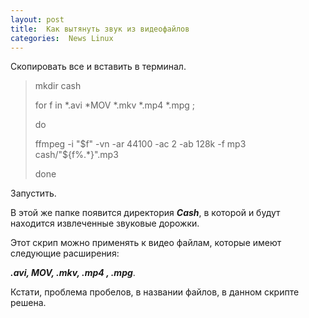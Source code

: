 ```yaml
---
layout: post
title:  Как вытянуть звук из видеофайлов
categories:  News Linux
---
```


Скопировать все и вставить в терминал.

>mkdir cash
>
>for f in *.avi *MOV *.mkv *.mp4 *.mpg ;
> 
>do
>
>ffmpeg -i "$f" -vn -ar 44100 -ac 2 -ab 128k -f mp3 cash/"${f%.*}".mp3
> 
>done

Запустить.

 В этой же папке появится директория ***Cash***, в которой и будут находится извлеченные звуковые 
 дорожки.
 
Этот скрип можно применять к видео файлам, которые имеют следующие расширения:

***.avi, MOV, .mkv, .mp4 , .mpg***.
  
 Кстати, проблема пробелов, в названии файлов, в данном скрипте решена.
 